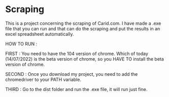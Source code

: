 # Scraping

This is a project concerning the scraping of Carid.com. 
I have made a .exe file that you can run and that can do the scraping and put the results in an excel spreadsheet automatically.

HOW TO RUN :

FIRST : You need to have the 104 version of chrome. Which of today (14/07/2022) is the beta version of chrome, so you HAVE TO install the beta version of chrome.

SECOND : Once you download my project, you need to add the chromedriver to your PATH variable.

THIRD : Go to the dist folder and run the .exe file, it will run just fine.
